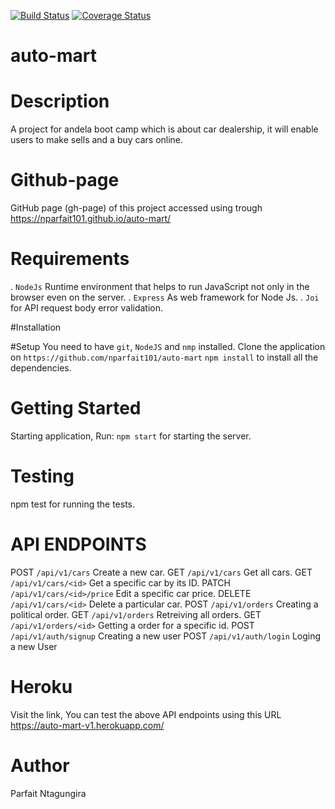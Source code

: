 [![Build Status](https://travis-ci.org/nparfait101/auto-mart.svg?branch=develop)](https://travis-ci.org/nparfait101/auto-mart)
[![Coverage Status](https://coveralls.io/repos/github/nparfait101/auto-mart/badge.svg?branch=ft-user-login-166294422)](https://coveralls.io/github/nparfait101/auto-mart?branch=ft-user-login-166294422)

# auto-mart

# Description

A project for andela boot camp which is about car dealership, it will enable users to make sells and a buy cars online.

# Github-page

GitHub page (gh-page) of this project accessed using trough https://nparfait101.github.io/auto-mart/

# Requirements

. `NodeJs` Runtime environment that helps to run JavaScript not only in the browser even on the server.
. `Express` As web framework for Node Js.
. `Joi` for API request body error validation.

#Installation

#Setup
You need to have `git`, `NodeJS` and `nmp` installed.
Clone the application on `https://github.com/nparfait101/auto-mart`
`npm install` to install all the dependencies.

# Getting Started

Starting application, Run:
`npm start` for starting the server.

# Testing

npm test for running the tests.

# API ENDPOINTS

POST `/api/v1/cars` Create a new car.
GET `/api/v1/cars` Get all cars.
GET `/api/v1/cars/<id>` Get a specific car by its ID.
PATCH `/api/v1/cars/<id>/price` Edit a specific car price.
DELETE `/api/v1/cars/<id>` Delete a particular car.
POST `/api/v1/orders` Creating a political order.
GET `/api/v1/orders` Retreiving all orders.
GET `/api/v1/orders/<id>` Getting a order for a specific id.
POST `/api/v1/auth/signup` Creating a new user
POST `/api/v1/auth/login` Loging a new User

# Heroku

Visit the link, You can test the above API endpoints using this URL https://auto-mart-v1.herokuapp.com/

# Author

Parfait Ntagungira
